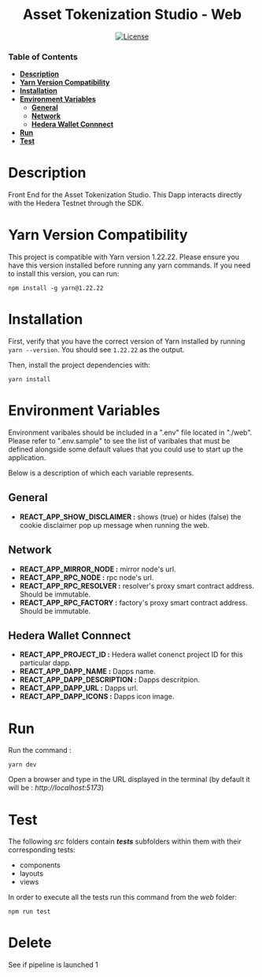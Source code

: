 <div align="center">

# Asset Tokenization Studio - Web

[![License](https://img.shields.io/badge/license-apache2-blue.svg)](../LICENSE)

</div>

### Table of Contents

- **[Description](#description)**<br>
- **[Yarn Version Compatibility](#yarn-version-compatibility)**<br>
- **[Installation](#installation)**<br>
- **[Environment Variables](#environment-variables)**<br>
  - **[General](#general)**<br>
  - **[Network](#nework)**<br>
  - **[Hedera Wallet Connnect](#hedera-wallet-connnect)**<br>
- **[Run](#run)**<br>
- **[Test](#test)**<br>

# Description

Front End for the Asset Tokenization Studio.
This Dapp interacts directly with the Hedera Testnet through the SDK.

# Yarn Version Compatibility

This project is compatible with Yarn version 1.22.22. Please ensure you have this version installed before running any yarn commands. If you need to install this version, you can run:

```
npm install -g yarn@1.22.22
```

# Installation

First, verify that you have the correct version of Yarn installed by running `yarn --version`. You should see `1.22.22` as the output.

Then, install the project dependencies with:

```
yarn install
```

# Environment Variables

Environment varibales should be included in a ".env" file located in "./web".
Please refer to ".env.sample" to see the list of varibales that must be defined alongside some default values that you could use to start up the application.

Below is a description of which each variable represents.

## General

- **REACT_APP_SHOW_DISCLAIMER :** shows (true) or hides (false) the cookie disclaimer pop up message when running the web.

## Network

- **REACT_APP_MIRROR_NODE :** mirror node's url.
- **REACT_APP_RPC_NODE :** rpc node's url.
- **REACT_APP_RPC_RESOLVER :** resolver's proxy smart contract address. Should be immutable.
- **REACT_APP_RPC_FACTORY :** factory's proxy smart contract address. Should be immutable.

## Hedera Wallet Connnect

- **REACT_APP_PROJECT_ID :** Hedera wallet conenct project ID for this particular dapp.
- **REACT_APP_DAPP_NAME :** Dapps name.
- **REACT_APP_DAPP_DESCRIPTION :** Dapps descritpion.
- **REACT_APP_DAPP_URL :** Dapps url.
- **REACT_APP_DAPP_ICONS :** Dapps icon image.

# Run

Run the command :

```
yarn dev
```

Open a browser and type in the URL displayed in the terminal (by default it will be : _http://localhost:5173_)

# Test

The following _src_ folders contain _**tests**_ subfolders within them with their corresponding tests:

- components
- layouts
- views

In order to execute all the tests run this command from the _web_ folder:

```
npm run test
```
# Delete 

See if pipeline is launched 1